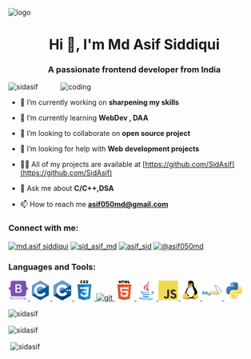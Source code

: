 ![logo](https://www.digitalsolutionservices.com/img/services/web%20development.gif  )
<h1 align="center">Hi 👋, I'm Md Asif Siddiqui</h1>
<h3 align="center">A passionate frontend developer from India</h3>
<img align="right" alt="coding" width="400" src="https://user-images.githubusercontent.com/55389276/140866485-8fb1c876-9a8f-4d6a-98dc-08c4981eaf70.gif ">


<p align="left"> <img src="https://komarev.com/ghpvc/?username=sidasif&label=Profile%20views&color=0e75b6&style=flat" alt="sidasif" /> </p>

- 🔭 I’m currently working on **sharpening my skills**

- 🌱 I’m currently learning **WebDev , DAA**

- 👯 I’m looking to collaborate on **open source project**

- 🤝 I’m looking for help with **Web development projects**

- 👨‍💻 All of my projects are available at [https://github.com/SidAsif](https://github.com/SidAsif)

- 💬 Ask me about **C/C++,DSA**

- 📫 How to reach me **asif050md@gmail.com**

<h3 align="left">Connect with me:</h3>
<p align="left">
<a href="https://www.linkedin.com/in/md-asif-siddiqui-157497208/" target="blank"><img align="center" src="https://raw.githubusercontent.com/rahuldkjain/github-profile-readme-generator/master/src/images/icons/Social/linked-in-alt.svg" alt="md.asif siddiqui" height="30" width="40" /></a>
<a href="https://instagram.com/sid_asif_md" target="blank"><img align="center" src="https://raw.githubusercontent.com/rahuldkjain/github-profile-readme-generator/master/src/images/icons/Social/instagram.svg" alt="sid_asif_md" height="30" width="40" /></a>
<a href="https://www.leetcode.com/asif_sid" target="blank"><img align="center" src="https://raw.githubusercontent.com/rahuldkjain/github-profile-readme-generator/master/src/images/icons/Social/leet-code.svg" alt="asif_sid" height="30" width="40" /></a>
<a href="https://www.hackerearth.com/@asif050md" target="blank"><img align="center" src="https://raw.githubusercontent.com/rahuldkjain/github-profile-readme-generator/master/src/images/icons/Social/hackerearth.svg" alt="@asif050md" height="30" width="40" /></a>
</p>

<h3 align="left">Languages and Tools:</h3>
<p align="left"> <a href="https://getbootstrap.com" target="_blank" rel="noreferrer"> <img src="https://raw.githubusercontent.com/devicons/devicon/master/icons/bootstrap/bootstrap-plain-wordmark.svg" alt="bootstrap" width="40" height="40"/> </a> <a href="https://www.cprogramming.com/" target="_blank" rel="noreferrer"> <img src="https://raw.githubusercontent.com/devicons/devicon/master/icons/c/c-original.svg" alt="c" width="40" height="40"/> </a> <a href="https://www.w3schools.com/cpp/" target="_blank" rel="noreferrer"> <img src="https://raw.githubusercontent.com/devicons/devicon/master/icons/cplusplus/cplusplus-original.svg" alt="cplusplus" width="40" height="40"/> </a> <a href="https://www.w3schools.com/css/" target="_blank" rel="noreferrer"> <img src="https://raw.githubusercontent.com/devicons/devicon/master/icons/css3/css3-original-wordmark.svg" alt="css3" width="40" height="40"/> </a> <a href="https://git-scm.com/" target="_blank" rel="noreferrer"> <img src="https://www.vectorlogo.zone/logos/git-scm/git-scm-icon.svg" alt="git" width="40" height="40"/> </a> <a href="https://www.w3.org/html/" target="_blank" rel="noreferrer"> <img src="https://raw.githubusercontent.com/devicons/devicon/master/icons/html5/html5-original-wordmark.svg" alt="html5" width="40" height="40"/> </a> <a href="https://www.java.com" target="_blank" rel="noreferrer"> <img src="https://raw.githubusercontent.com/devicons/devicon/master/icons/java/java-original.svg" alt="java" width="40" height="40"/> </a> <a href="https://developer.mozilla.org/en-US/docs/Web/JavaScript" target="_blank" rel="noreferrer"> <img src="https://raw.githubusercontent.com/devicons/devicon/master/icons/javascript/javascript-original.svg" alt="javascript" width="40" height="40"/> </a> <a href="https://www.linux.org/" target="_blank" rel="noreferrer"> <img src="https://raw.githubusercontent.com/devicons/devicon/master/icons/linux/linux-original.svg" alt="linux" width="40" height="40"/> </a> <a href="https://www.mysql.com/" target="_blank" rel="noreferrer"> <img src="https://raw.githubusercontent.com/devicons/devicon/master/icons/mysql/mysql-original-wordmark.svg" alt="mysql" width="40" height="40"/> </a> <a href="https://www.python.org" target="_blank" rel="noreferrer"> <img src="https://raw.githubusercontent.com/devicons/devicon/master/icons/python/python-original.svg" alt="python" width="40" height="40"/> </a> </p>

<p><img align="center" src="https://github-readme-streak-stats.herokuapp.com/?user=sidasif&" alt="sidasif" /></p>
<p><img align="center" src="https://github-readme-stats.vercel.app/api/top-langs?username=sidasif&show_icons=true&locale=en&layout=compact" alt="sidasif" /></p>

<p>&nbsp;<img align="center" src="https://github-readme-stats.vercel.app/api?username=sidasif&show_icons=true&locale=en" alt="sidasif" /></p>


